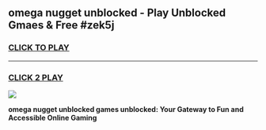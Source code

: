 
## omega nugget unblocked - Play Unblocked Gmaes & Free #zek5j
<h3>
<a href="https://news.freeplayer.one?title=omega_nugget_unblocked&ref=24F">CLICK TO PLAY</a></h3>
<hr>

<h3>
<a href="https://news.freeplayer.one?title=omega_nugget_unblocked&ref=24F">CLICK 2 PLAY</a>
  
</h3>

<a href="https://news.freeplayer.one?title=omega_nugget_unblocked&ref=24F/"><img src="https://clearcache.store/games.png"></a>


**omega nugget unblocked games unblocked: Your Gateway to Fun and Accessible Online Gaming**
